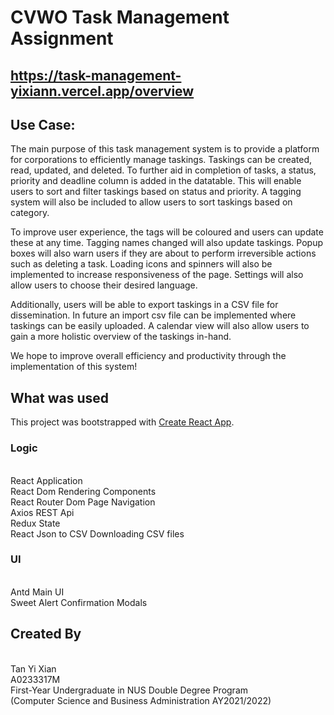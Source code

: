# CVWO Task Management Assignment

## https://task-management-yixiann.vercel.app/overview 

## Use Case:

The main purpose of this task management system is to provide a platform for corporations to efficiently manage taskings. Taskings can be created, read, updated, and deleted. To further aid in completion of tasks, a status, priority and deadline column is added in the datatable. This will enable users to sort and filter taskings based on status and priority. A tagging system will also be included to allow users to sort taskings based on category. 

To improve user experience, the tags will be coloured and users can update these at any time. Tagging names changed will also update taskings. Popup boxes will also warn users if they are about to perform irreversible actions such as deleting a task. Loading icons and spinners will also be implemented to increase responsiveness of the page. Settings will also allow users to choose their desired language.

Additionally, users will be able to export taskings in a CSV file for dissemination. In future an import csv file can be implemented where taskings can be easily uploaded. A calendar view will also allow users to gain a more holistic overview of the taskings in-hand.

We hope to improve overall efficiency and productivity through the implementation of this system!

## What was used

This project was bootstrapped with [Create React App](https://github.com/facebook/create-react-app).

### Logic
<br />React               Application
<br />React Dom           Rendering Components
<br />React Router Dom    Page Navigation
<br />Axios               REST Api
<br />Redux               State
<br />React Json to CSV   Downloading CSV files

### UI
<br />Antd                Main UI
<br />Sweet Alert         Confirmation Modals

## Created By
<br />Tan Yi Xian
<br />A0233317M
<br />First-Year Undergraduate in NUS Double Degree Program
<br />(Computer Science and Business Administration AY2021/2022)
